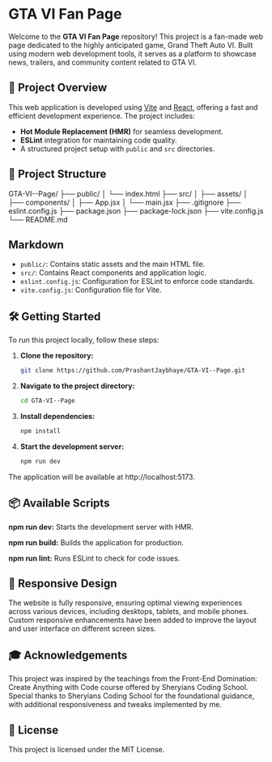# GTA VI Fan Page

Welcome to the **GTA VI Fan Page** repository! This project is a fan-made web page dedicated to the highly anticipated game, Grand Theft Auto VI. Built using modern web development tools, it serves as a platform to showcase news, trailers, and community content related to GTA VI.

## 🚀 Project Overview

This web application is developed using [Vite](https://vitejs.dev/) and [React](https://reactjs.org/), offering a fast and efficient development experience. The project includes:

- **Hot Module Replacement (HMR)** for seamless development.
- **ESLint** integration for maintaining code quality.
- A structured project setup with `public` and `src` directories.

## 📁 Project Structure

GTA-VI--Page/
├── public/
│ └── index.html
├── src/
│ ├── assets/
│ ├── components/
│ ├── App.jsx
│ └── main.jsx
├── .gitignore
├── eslint.config.js
├── package.json
├── package-lock.json
├── vite.config.js
└── README.md

## Markdown

- `public/`: Contains static assets and the main HTML file.  
- `src/`: Contains React components and application logic.  
- `eslint.config.js`: Configuration for ESLint to enforce code standards.  
- `vite.config.js`: Configuration file for Vite.

## 🛠️ Getting Started

To run this project locally, follow these steps:

1. **Clone the repository:**

   ```bash
   git clone https://github.com/PrashantJaybhaye/GTA-VI--Page.git

2. **Navigate to the project directory:**

    ```bash
    cd GTA-VI--Page
3. **Install dependencies:**

    ```bash
    npm install
4. **Start the development server:**

    ```bash
    npm run dev

The application will be available at http://localhost:5173.

## 📦 Available Scripts

**npm run dev:** Starts the development server with HMR.

**npm run build:** Builds the application for production.

**npm run lint:** Runs ESLint to check for code issues.

## 📱 Responsive Design
The website is fully responsive, ensuring optimal viewing experiences across various devices, including desktops, tablets, and mobile phones. Custom responsive enhancements have been added to improve the layout and user interface on different screen sizes.

## 🎓 Acknowledgements
This project was inspired by the teachings from the Front-End Domination: Create Anything with Code course offered by Sheryians Coding School. Special thanks to Sheryians Coding School for the foundational guidance, with additional responsiveness and tweaks implemented by me.

## 📄 License
This project is licensed under the MIT License.
